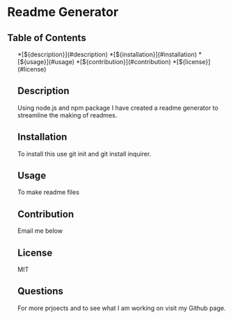 # Readme Generator
   
  ## Table of Contents
  <ol>
    *[${description}](#description)
    *[${installation}](#installation)
    *[${usage}](#usage)
    *[${contribution}](#contribution)
    *[${license}](#license)
    
  ## Description
  Using node.js and npm package I have created a readme generator to streamline the making of readmes.
  <br />
  ## Installation
  To install this use git init and git install inquirer.
  <br />
  ## Usage
  To make readme files
  <br />
  ## Contribution
  Email me below
  <br />
  ## License
  MIT
  <br />
  ## Questions
  <p>For more prjoects and to see what I am working on visit my Github page.<a href="https://github.com/jahallb1</a></p>
  <p>For more information about this project please email me at joshua.allan.hall@gmail.com</p>
  <br />

  2020

